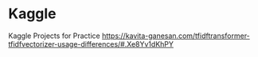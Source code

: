 # Kaggle
Kaggle Projects for Practice
https://kavita-ganesan.com/tfidftransformer-tfidfvectorizer-usage-differences/#.Xe8Yv1dKhPY
